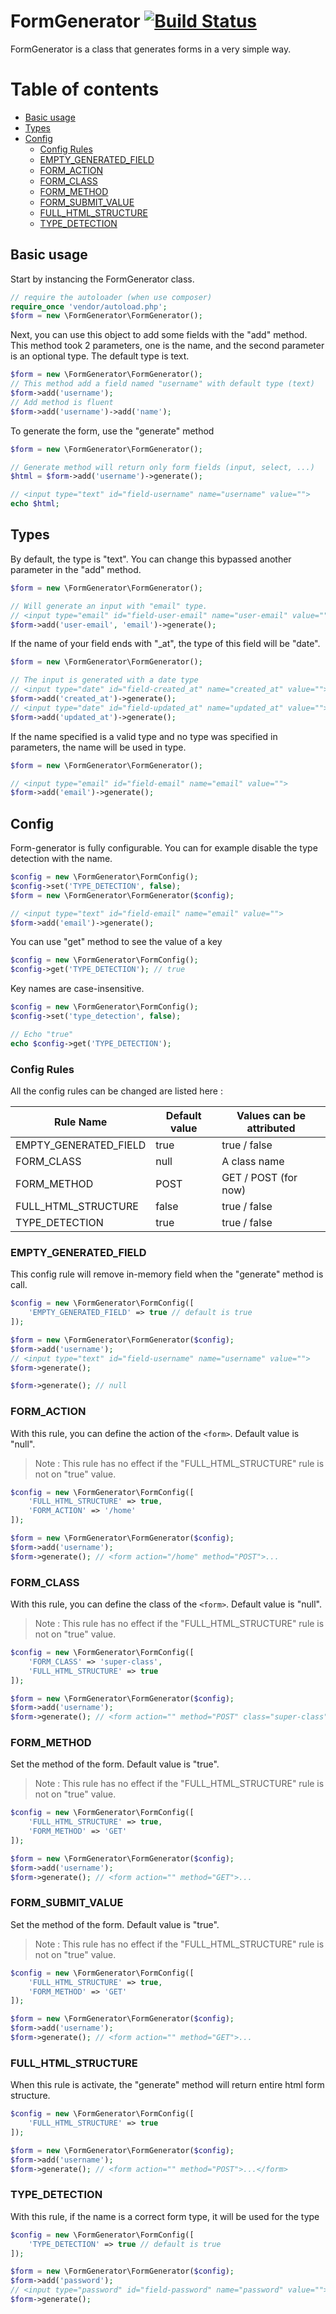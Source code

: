 # FormGenerator [![Build Status](https://travis-ci.com/moon250/form-generator.svg?branch=master)](https://travis-ci.com/moon250/formgenerator)

FormGenerator is a class that generates forms in a very simple way.

# Table of contents
- [Basic usage](#Basic-Usage)
- [Types](#Types)
- [Config](#Config)
    - [Config Rules](#Config-Rules)
    - [EMPTY_GENERATED_FIELD](#EMPTY_GENERATED_FIELD)
    - [FORM_ACTION](#FORM_ACTION)
    - [FORM_CLASS](#FORM_CLASS)
    - [FORM_METHOD](#FORM_METHOD)
    - [FORM_SUBMIT_VALUE](#FORM_SUBMIT_VALUE)
    - [FULL_HTML_STRUCTURE](#FULL_HTML_STRUCTURE)
    - [TYPE_DETECTION](#TYPE_DETECTION)
    

## Basic usage
Start by instancing the FormGenerator class.
```php
// require the autoloader (when use composer)
require_once 'vendor/autoload.php';
$form = new \FormGenerator\FormGenerator();
```

Next, you can use this object to add some fields with the "add" method. This method took 2 parameters, one is the name, and
the second parameter is an optional type. The default type is text.

```php
$form = new \FormGenerator\FormGenerator();
// This method add a field named "username" with default type (text)
$form->add('username');
// Add method is fluent
$form->add('username')->add('name');
```
To generate the form, use the "generate" method
```php
$form = new \FormGenerator\FormGenerator();

// Generate method will return only form fields (input, select, ...)
$html = $form->add('username')->generate();

// <input type="text" id="field-username" name="username" value="">
echo $html;
```

## Types

By default, the type is "text". You can change this bypassed another parameter in the "add" method.

```php
$form = new \FormGenerator\FormGenerator();

// Will generate an input with "email" type.
// <input type="email" id="field-user-email" name="user-email" value="">
$form->add('user-email', 'email')->generate();
```

If the name of your field ends with "_at", the type of this field will be "date".

```php
$form = new \FormGenerator\FormGenerator();

// The input is generated with a date type
// <input type="date" id="field-created_at" name="created_at" value="">
$form->add('created_at')->generate();
// <input type="date" id="field-updated_at" name="updated_at" value="">
$form->add('updated_at')->generate();
```

If the name specified is a valid type and no type was specified in parameters, the name will be used in type.

```php
$form = new \FormGenerator\FormGenerator();

// <input type="email" id="field-email" name="email" value=""> 
$form->add('email')->generate();
```

## Config
Form-generator is fully configurable. You can for example disable the type detection with the name.
```php
$config = new \FormGenerator\FormConfig();
$config->set('TYPE_DETECTION', false);
$form = new \FormGenerator\FormGenerator($config);

// <input type="text" id="field-email" name="email" value="">
$form->add('email')->generate();
```
You can use "get" method to see the value of a key
```php
$config = new \FormGenerator\FormConfig();
$config->get('TYPE_DETECTION'); // true
```

Key names are case-insensitive.

```php
$config = new \FormGenerator\FormConfig();
$config->set('type_detection', false);

// Echo "true"
echo $config->get('TYPE_DETECTION');
```

### Config Rules

All the config rules can be changed are listed here :

| Rule Name | Default value | Values can be attributed |
|---|---|---|
| EMPTY_GENERATED_FIELD | true | true / false |
| FORM_CLASS | null | A class name |
| FORM_METHOD | POST | GET / POST (for now) |
| FULL_HTML_STRUCTURE | false | true / false |
| TYPE_DETECTION | true | true / false |

### EMPTY\_GENERATED\_FIELD

This config rule will remove in-memory field when the "generate" method is call.
```php
$config = new \FormGenerator\FormConfig([
    'EMPTY_GENERATED_FIELD' => true // default is true
]);

$form = new \FormGenerator\FormGenerator($config);
$form->add('username');
// <input type="text" id="field-username" name="username" value="">
$form->generate();

$form->generate(); // null
```

### FORM\_ACTION
   
With this rule, you can define the action of the ``<form>``.
Default value is "null".

> Note : This rule has no effect if the "FULL_HTML_STRUCTURE" rule
is not on "true" value. 

```php
$config = new \FormGenerator\FormConfig([
    'FULL_HTML_STRUCTURE' => true,
    'FORM_ACTION' => '/home'
]);

$form = new \FormGenerator\FormGenerator($config);
$form->add('username');
$form->generate(); // <form action="/home" method="POST">...
```

### FORM\_CLASS
   
With this rule, you can define the class of the ``<form>``.
Default value is "null".

> Note : This rule has no effect if the "FULL_HTML_STRUCTURE" rule
is not on "true" value. 

```php
$config = new \FormGenerator\FormConfig([
    'FORM_CLASS' => 'super-class',
    'FULL_HTML_STRUCTURE' => true
]);

$form = new \FormGenerator\FormGenerator($config);
$form->add('username');
$form->generate(); // <form action="" method="POST" class="super-class">...
```

### FORM\_METHOD

Set the method of the form. 
Default value is "true".

> Note : This rule has no effect if the "FULL_HTML_STRUCTURE" rule
is not on "true" value. 

```php
$config = new \FormGenerator\FormConfig([
    'FULL_HTML_STRUCTURE' => true,
    'FORM_METHOD' => 'GET'
]);

$form = new \FormGenerator\FormGenerator($config);
$form->add('username');
$form->generate(); // <form action="" method="GET">...
```

### FORM_SUBMIT_VALUE
Set the method of the form. 
Default value is "true".

> Note : This rule has no effect if the "FULL_HTML_STRUCTURE" rule
is not on "true" value. 

```php
$config = new \FormGenerator\FormConfig([
    'FULL_HTML_STRUCTURE' => true,
    'FORM_METHOD' => 'GET'
]);

$form = new \FormGenerator\FormGenerator($config);
$form->add('username');
$form->generate(); // <form action="" method="GET">...
```
### FULL\_HTML\_STRUCTURE

When this rule is activate, the "generate" method will return entire html form structure.

```php
$config = new \FormGenerator\FormConfig([
    'FULL_HTML_STRUCTURE' => true
]);

$form = new \FormGenerator\FormGenerator($config);
$form->add('username');
$form->generate(); // <form action="" method="POST">...</form>
```

### TYPE\_DETECTION

With this rule, if the name is a correct form type, it will be used for the type

```php
$config = new \FormGenerator\FormConfig([
    'TYPE_DETECTION' => true // default is true
]);

$form = new \FormGenerator\FormGenerator($config);
$form->add('password');
// <input type="password" id="field-password" name="password" value="">
$form->generate();
```